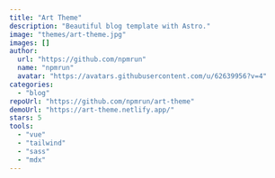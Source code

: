```yaml
---
title: "Art Theme"
description: "Beautiful blog template with Astro."
image: "themes/art-theme.jpg"
images: []
author:
  url: "https://github.com/npmrun"
  name: "npmrun"
  avatar: "https://avatars.githubusercontent.com/u/62639956?v=4"
categories:
  - "blog"
repoUrl: "https://github.com/npmrun/art-theme"
demoUrl: "https://art-theme.netlify.app/"
stars: 5
tools:
  - "vue"
  - "tailwind"
  - "sass"
  - "mdx"
---
```

